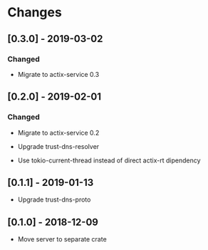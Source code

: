 # Changes

## [0.3.0] - 2019-03-02

### Changed

* Migrate to actix-service 0.3


## [0.2.0] - 2019-02-01

### Changed

* Migrate to actix-service 0.2

* Upgrade trust-dns-resolver

* Use tokio-current-thread instead of direct actix-rt dipendency


## [0.1.1] - 2019-01-13

* Upgrade trust-dns-proto


## [0.1.0] - 2018-12-09

* Move server to separate crate
